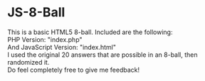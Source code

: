# JS-8-Ball
This is a basic HTML5 8-ball.
Included are the following:<br>
PHP Version: "index.php"<br>
And JavaScript Version: "index.html"<br>
I used the original 20 answers that are possible in an 8-ball, then randomized it.<br>
Do feel completely free to give me feedback!
